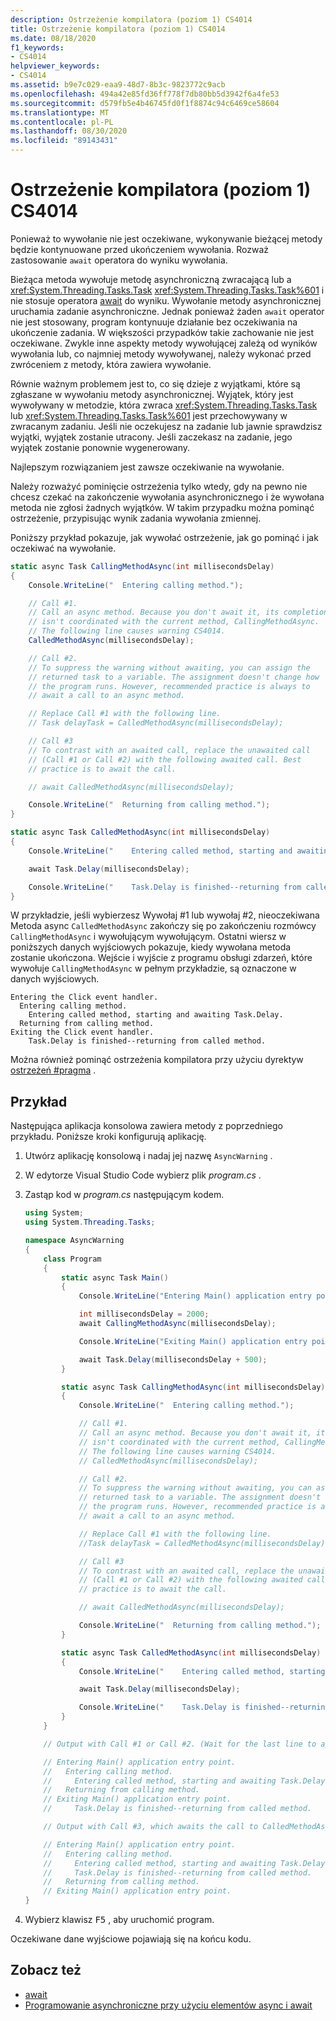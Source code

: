 ```yaml
---
description: Ostrzeżenie kompilatora (poziom 1) CS4014
title: Ostrzeżenie kompilatora (poziom 1) CS4014
ms.date: 08/18/2020
f1_keywords:
- CS4014
helpviewer_keywords:
- CS4014
ms.assetid: b9e7c029-eaa9-48d7-8b3c-9823772c9acb
ms.openlocfilehash: 494a42e85fd36ff778f7db80bb5d3942f6a4fe53
ms.sourcegitcommit: d579fb5e4b46745fd0f1f8874c94c6469ce58604
ms.translationtype: MT
ms.contentlocale: pl-PL
ms.lasthandoff: 08/30/2020
ms.locfileid: "89143431"
---
```

# <a name="compiler-warning-level-1-cs4014"></a>Ostrzeżenie kompilatora (poziom 1) CS4014

Ponieważ to wywołanie nie jest oczekiwane, wykonywanie bieżącej metody będzie kontynuowane przed ukończeniem wywołania. Rozważ zastosowanie `await` operatora do wyniku wywołania.

Bieżąca metoda wywołuje metodę asynchroniczną zwracającą lub a <xref:System.Threading.Tasks.Task> <xref:System.Threading.Tasks.Task%601> i nie stosuje operatora [await](../operators/await.md) do wyniku. Wywołanie metody asynchronicznej uruchamia zadanie asynchroniczne. Jednak ponieważ żaden `await` operator nie jest stosowany, program kontynuuje działanie bez oczekiwania na ukończenie zadania. W większości przypadków takie zachowanie nie jest oczekiwane. Zwykle inne aspekty metody wywołującej zależą od wyników wywołania lub, co najmniej metody wywoływanej, należy wykonać przed zwróceniem z metody, która zawiera wywołanie.

Równie ważnym problemem jest to, co się dzieje z wyjątkami, które są zgłaszane w wywołaniu metody asynchronicznej. Wyjątek, który jest wywoływany w metodzie, która zwraca <xref:System.Threading.Tasks.Task> lub  <xref:System.Threading.Tasks.Task%601> jest przechowywany w zwracanym zadaniu. Jeśli nie oczekujesz na zadanie lub jawnie sprawdzisz wyjątki, wyjątek zostanie utracony. Jeśli zaczekasz na zadanie, jego wyjątek zostanie ponownie wygenerowany.

Najlepszym rozwiązaniem jest zawsze oczekiwanie na wywołanie.

Należy rozważyć pominięcie ostrzeżenia tylko wtedy, gdy na pewno nie chcesz czekać na zakończenie wywołania asynchronicznego i że wywołana metoda nie zgłosi żadnych wyjątków. W takim przypadku można pominąć ostrzeżenie, przypisując wynik zadania wywołania zmiennej.

Poniższy przykład pokazuje, jak wywołać ostrzeżenie, jak go pominąć i jak oczekiwać na wywołanie.

```csharp
static async Task CallingMethodAsync(int millisecondsDelay)
{
    Console.WriteLine("  Entering calling method.");

    // Call #1.
    // Call an async method. Because you don't await it, its completion
    // isn't coordinated with the current method, CallingMethodAsync.
    // The following line causes warning CS4014.
    CalledMethodAsync(millisecondsDelay);

    // Call #2.
    // To suppress the warning without awaiting, you can assign the
    // returned task to a variable. The assignment doesn't change how
    // the program runs. However, recommended practice is always to
    // await a call to an async method.

    // Replace Call #1 with the following line.
    // Task delayTask = CalledMethodAsync(millisecondsDelay);

    // Call #3
    // To contrast with an awaited call, replace the unawaited call
    // (Call #1 or Call #2) with the following awaited call. Best
    // practice is to await the call.

    // await CalledMethodAsync(millisecondsDelay);

    Console.WriteLine("  Returning from calling method.");
}

static async Task CalledMethodAsync(int millisecondsDelay)
{
    Console.WriteLine("    Entering called method, starting and awaiting Task.Delay.");

    await Task.Delay(millisecondsDelay);

    Console.WriteLine("    Task.Delay is finished--returning from called method.");
}
```

W przykładzie, jeśli wybierzesz Wywołaj #1 lub wywołaj #2, nieoczekiwana Metoda async `CalledMethodAsync` zakończy się po zakończeniu rozmówcy `CallingMethodAsync` i wywołującym wywołującym. Ostatni wiersz w poniższych danych wyjściowych pokazuje, kiedy wywołana metoda zostanie ukończona. Wejście i wyjście z programu obsługi zdarzeń, które wywołuje `CallingMethodAsync` w pełnym przykładzie, są oznaczone w danych wyjściowych.

```console
Entering the Click event handler.
  Entering calling method.
    Entering called method, starting and awaiting Task.Delay.
  Returning from calling method.
Exiting the Click event handler.
    Task.Delay is finished--returning from called method.
```

Można również pominąć ostrzeżenia kompilatora przy użyciu dyrektyw [ostrzeżeń #pragma](../preprocessor-directives/preprocessor-pragma-warning.md) .

## <a name="example"></a>Przykład

Następująca aplikacja konsolowa zawiera metody z poprzedniego przykładu. Poniższe kroki konfigurują aplikację.

1. Utwórz aplikację konsolową i nadaj jej nazwę `AsyncWarning` .
1. W edytorze Visual Studio Code wybierz plik *program.cs* .
1. Zastąp kod w *program.cs* następującym kodem.

    ```csharp
    using System;
    using System.Threading.Tasks;

    namespace AsyncWarning
    {
        class Program
        {
            static async Task Main()
            {
                Console.WriteLine("Entering Main() application entry point.");

                int millisecondsDelay = 2000;
                await CallingMethodAsync(millisecondsDelay);

                Console.WriteLine("Exiting Main() application entry point.");

                await Task.Delay(millisecondsDelay + 500);
            }

            static async Task CallingMethodAsync(int millisecondsDelay)
            {
                Console.WriteLine("  Entering calling method.");

                // Call #1.
                // Call an async method. Because you don't await it, its completion
                // isn't coordinated with the current method, CallingMethodAsync.
                // The following line causes warning CS4014.
                // CalledMethodAsync(millisecondsDelay);

                // Call #2.
                // To suppress the warning without awaiting, you can assign the
                // returned task to a variable. The assignment doesn't change how
                // the program runs. However, recommended practice is always to
                // await a call to an async method.

                // Replace Call #1 with the following line.
                //Task delayTask = CalledMethodAsync(millisecondsDelay);

                // Call #3
                // To contrast with an awaited call, replace the unawaited call
                // (Call #1 or Call #2) with the following awaited call. Best
                // practice is to await the call.

                // await CalledMethodAsync(millisecondsDelay);

                Console.WriteLine("  Returning from calling method.");
            }

            static async Task CalledMethodAsync(int millisecondsDelay)
            {
                Console.WriteLine("    Entering called method, starting and awaiting Task.Delay.");

                await Task.Delay(millisecondsDelay);

                Console.WriteLine("    Task.Delay is finished--returning from called method.");
            }
        }

        // Output with Call #1 or Call #2. (Wait for the last line to appear.)

        // Entering Main() application entry point.
        //   Entering calling method.
        //     Entering called method, starting and awaiting Task.Delay.
        //   Returning from calling method.
        // Exiting Main() application entry point.
        //     Task.Delay is finished--returning from called method.

        // Output with Call #3, which awaits the call to CalledMethodAsync.

        // Entering Main() application entry point.
        //   Entering calling method.
        //     Entering called method, starting and awaiting Task.Delay.
        //     Task.Delay is finished--returning from called method.
        //   Returning from calling method.
        // Exiting Main() application entry point.
    }
    ```

1. Wybierz klawisz <kbd>F5</kbd> , aby uruchomić program.

Oczekiwane dane wyjściowe pojawiają się na końcu kodu.

## <a name="see-also"></a>Zobacz też

- [await](../operators/await.md)
- [Programowanie asynchroniczne przy użyciu elementów async i await](../../programming-guide/concepts/async/index.md)
